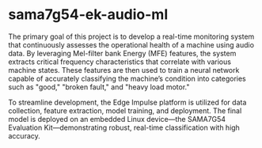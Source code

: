 # sama7g54-ek-audio-ml
The primary goal of this project is to develop a real-time monitoring system that continuously assesses the operational health of a machine using audio data. By leveraging Mel-filter bank Energy (MFE) features, the system extracts critical frequency characteristics that correlate with various machine states. These features are then used to train a neural network capable of accurately classifying the machine’s condition into categories such as "good," "broken fault," and "heavy load motor."

To streamline development, the Edge Impulse platform is utilized for data collection, feature extraction, model training, and deployment. The final model is deployed on an embedded Linux device—the SAMA7G54 Evaluation Kit—demonstrating robust, real-time classification with high accuracy.
